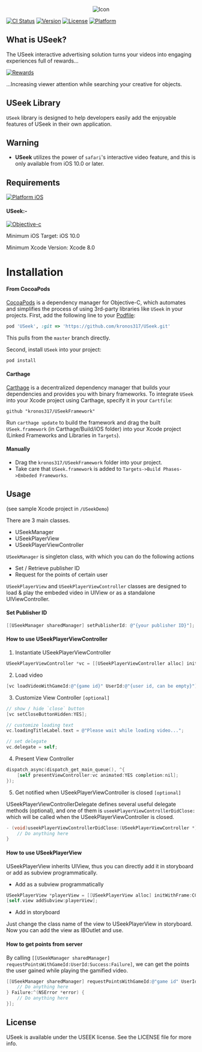 <p align="center">
<img src="https://static1.squarespace.com/static/592df079893fc0e042b0e585/t/592df28c3e00be8e7a34d733/1498102982326/?format=1500w" alt="Icon"/>
</p>

[![CI Status](http://img.shields.io/travis/kronos317/USeek.svg?style=flat)](https://travis-ci.org/kronos317/USeek)
[![Version](https://img.shields.io/cocoapods/v/USeek.svg?style=flat)](http://cocoapods.org/pods/USeek)
[![License](https://img.shields.io/cocoapods/l/USeek.svg?style=flat)](http://cocoapods.org/pods/USeek)
[![Platform](https://img.shields.io/cocoapods/p/USeek.svg?style=flat)](http://cocoapods.org/pods/USeek)

## What is USeek?

The USeek interactive advertising solution turns your videos into engaging experiences full of rewards...

[![Rewards](https://static1.squarespace.com/static/592df079893fc0e042b0e585/t/59496cddbe6594e7cda66c6a/1497984245701/?format=1500w)](https://www.landing.useek.com/)

...Increasing viewer attention while searching your creative for objects.

## USeek Library

`USeek` library is designed to help developers easily add the enjoyable features of USeek in their own application.

## Warning

- **USeek** utilizes the power of `safari`'s interactive video feature, and this is only available from iOS 10.0 or later. 

## Requirements

[![Platform iOS](https://img.shields.io/badge/Platform-iOS-blue.svg?style=fla)]()

#### USeek:-
[![Objective-c](https://img.shields.io/badge/Language-Objective%20C-blue.svg?style=flat)](https://developer.apple.com/library/mac/documentation/Cocoa/Conceptual/ProgrammingWithObjectiveC/Introduction/Introduction.html)

Minimum iOS Target: iOS 10.0

Minimum Xcode Version: Xcode 8.0

Installation
==========================

#### From CocoaPods

[CocoaPods](http://cocoapods.org) is a dependency manager for Objective-C, which automates and simplifies the process of using 3rd-party libraries like `USeek` in your projects. First, add the following line to your [Podfile](http://guides.cocoapods.org/using/using-cocoapods.html):

```ruby
pod 'USeek', :git => 'https://github.com/kronos317/USeek.git'
```

This pulls from the `master` branch directly.

Second, install `USeek` into your project:

```ruby
pod install
```

#### Carthage 

[Carthage](https://github.com/Carthage/Carthage) is a decentralized dependency manager that builds your dependencies and provides you with binary frameworks. To integrate `USeek` into your Xcode project using Carthage, specify it in your `Cartfile`:

```ogdl
github "kronos317/USeekFramework"
```

Run `carthage update` to build the framework and drag the built `USeek.framework` (in Carthage/Build/iOS folder) into your Xcode project (Linked Frameworks and Libraries in `Targets`).


#### Manually

* Drag the `kronos317/USeekFramework` folder into your project.
* Take care that `USeek.framework` is added to `Targets->Build Phases->Embeded Frameworks`.


## Usage

(see sample Xcode project in `/USeekDemo`)

There are 3 main classes.
 * USeekManager
 * USeekPlayerView
 * USeekPlayerViewController

`USeekManager` is singleton class, with which you can do the following actions
 * Set / Retrieve publisher ID
 * Request for the points of certain user

`USeekPlayerView` and `USeekPlayerViewController` classes are designed to load & play the embeded video in UIView or as a standalone UIViewController.

#### Set Publisher ID
 
```objective-c
[[USeekManager sharedManager] setPublisherId: @"{your publisher ID}"];
```

#### How to use USeekPlayerViewController

1. Instantiate USeekPlayerViewController

```objective-c
USeekPlayerViewController *vc = [[USeekPlayerViewController alloc] init];
```

2. Load video

```objective-c
[vc loadVideoWithGameId:@"{game id}" UserId:@"{user id, can be empty}"];
```

3. Customize View Controller `[optional]`

```objective-c
// show / hide `close` button
[vc setCloseButtonHidden:YES];

// customize loading text
vc.loadingTitleLabel.text = @"Please wait while loading video...";          

// set delegate
vc.delegate = self;
```
4. Present View Controller

```objective-c
dispatch_async(dispatch_get_main_queue(), ^{
    [self presentViewController:vc animated:YES completion:nil];
});
```

5. Get notified when USeekPlayerViewController is closed `[optional]`

USeekPlayerViewControllerDelegate defines several useful delegate methods (optional), and one of them is `useekPlayerViewControllerDidClose:` which will be called when the USeekPlayerViewController is closed.

```objective-c
- (void)useekPlayerViewControllerDidClose:(USeekPlayerViewController *)playerViewController{
    // Do anything here
}

```


#### How to use USeekPlayerView

USeekPlayerView inherits UIView, thus you can directly add it in storyboard or add as subview programmatically.

 - Add as a subview programmatically

```objective-c
USeekPlayerView *playerView = [[USeekPlayerView alloc] initWithFrame:CGRectMake(0, 0, 100, 60)];
[self.view addSubview:playerView];
```

 - Add in storyboard

Just change the class name of the view to USeekPlayerView in storyboard.
Now you can add the view as IBOutlet and use.

#### How to get points from server

By calling `[[USeekManager sharedManager] requestPointsWithGameId:UserId:Success:Failure]`, we can get the points the user gained while playing the gamified video.

```objective-c
[[USeekManager sharedManager] requestPointsWithGameId:@"game id" UserId:@"user id" Success:^(int points) {
    // Do anything here
} Failure:^(NSError *error) {
    // Do anything here
}];
```

## License

USeek is available under the USEEK license. See the LICENSE file for more info.
